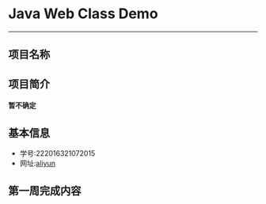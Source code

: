 # Java Web Class Demo
___
## 项目名称

## 项目简介
#### 暂不确定
## 基本信息
* 学号:222016321072015
* 网址:[aliyun](http://47.106.13.162:8080/web/now-ui-login/login-page.html)
## 第一周完成内容
